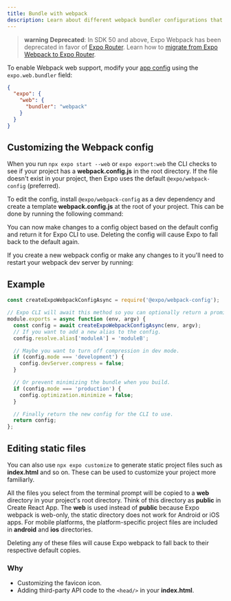```yaml
---
title: Bundle with webpack
description: Learn about different webpack bundler configurations that can be customized.
---
```


> **warning** **Deprecated**: In SDK 50 and above, Expo Webpack has been deprecated in favor of [Expo Router](/router/introduction/). Learn how to [migrate from Expo Webpack to Expo Router](/router/migrate/from-expo-webpack/).

To enable Webpack web support, modify your [app config](/workflow/configuration) using the `expo.web.bundler` field:

```json app.json
{
  "expo": {
    "web": {
      "bundler": "webpack"
    }
  }
}
```

## Customizing the Webpack config

When you run `npx expo start --web` or `expo export:web` the CLI checks to see if your project has a **webpack.config.js** in the root directory. If the file doesn't exist in your project, then Expo uses the default `@expo/webpack-config` (preferred).

To edit the config, install `@expo/webpack-config` as a dev dependency and create a template **webpack.config.js** at the root of your project. This can be done by running the following command:

You can now make changes to a config object based on the default config and return it for Expo CLI to use. Deleting the config will cause Expo to fall back to the default again.

If you create a new webpack config or make any changes to it you'll need to restart your webpack dev server by running:

## Example

```js webpack.config.js
const createExpoWebpackConfigAsync = require('@expo/webpack-config');

// Expo CLI will await this method so you can optionally return a promise.
module.exports = async function (env, argv) {
  const config = await createExpoWebpackConfigAsync(env, argv);
  // If you want to add a new alias to the config.
  config.resolve.alias['moduleA'] = 'moduleB';

  // Maybe you want to turn off compression in dev mode.
  if (config.mode === 'development') {
    config.devServer.compress = false;
  }

  // Or prevent minimizing the bundle when you build.
  if (config.mode === 'production') {
    config.optimization.minimize = false;
  }

  // Finally return the new config for the CLI to use.
  return config;
};
```

## Editing static files

You can also use `npx expo customize` to generate static project files such as **index.html** and so on. These can be used to customize your project more familiarly.

All the files you select from the terminal prompt will be copied to a **web** directory in your project's root directory. Think of this directory as **public** in Create React App. The **web** is used instead of **public** because Expo webpack is web-only, the static directory does not work for Android or iOS apps. For mobile platforms, the platform-specific project files are included in **android** and **ios** directories.

Deleting any of these files will cause Expo webpack to fall back to their respective default copies.

### Why

- Customizing the favicon icon.
- Adding third-party API code to the `<head/>` in your **index.html**.